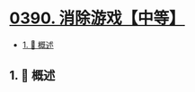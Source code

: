 # [0390. 消除游戏【中等】](https://github.com/tnotesjs/TNotes.leetcode/tree/main/notes/0390.%20%E6%B6%88%E9%99%A4%E6%B8%B8%E6%88%8F%E3%80%90%E4%B8%AD%E7%AD%89%E3%80%91)

<!-- region:toc -->

- [1. 📝 概述](#1--概述)

<!-- endregion:toc -->

## 1. 📝 概述
